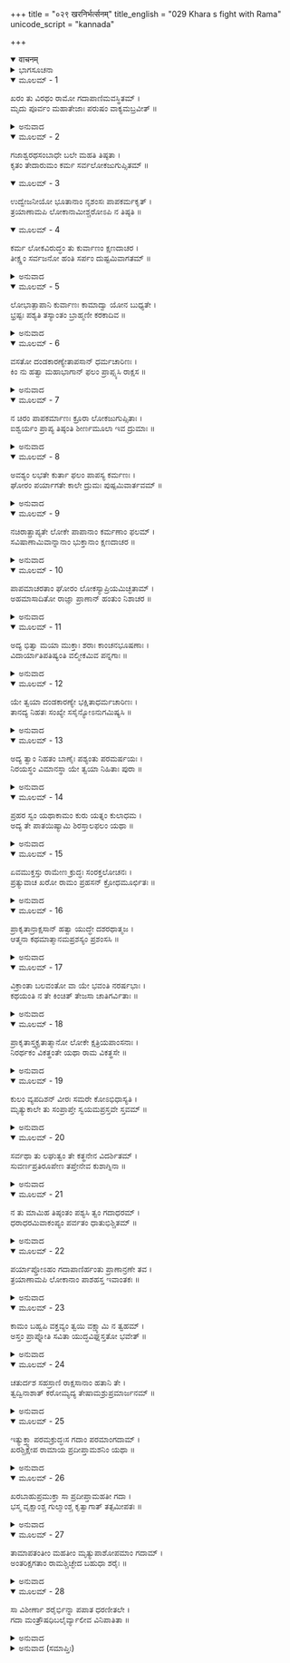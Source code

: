 +++
title = "०२९ खरनिर्भर्त्सनम्"
title_english = "029 Khara s fight with Rama"
unicode_script = "kannada"

+++
<details open><summary>वाचनम्</summary>

<div class="audioEmbed"  caption="श्रीराम-हरिसीताराममूर्ति-घनपाठिभ्यां वचनम्" src="https://archive.org/download/Ramayana-recitation-Sriram-harisItArAmamUrti-Ghanapaati-v2/Kanda_3/Kanda_3_ARK-029-Khara_Nribhartha_Sanam.mp3"></div>
</details>



<details><summary>ಭಾಗಸೂಚನಾ</summary>

ಶ್ರೀರಾಮನಿಂದ ಖರನ ನಿಂದನೆ, ಖರನ ಕಠೋರವಾದ ಪ್ರತ್ಯುತ್ತರ, ಖರನಿಂದ ಗದಾಪ್ರಹಾರ, ಶ್ರೀರಾಮನಿಂದ ಅದರ ಖಂಡನೆ
</details>

<details open><summary>ಮೂಲಮ್ - 1</summary>

ಖರಂ ತು ವಿರಥಂ ರಾಮೋ ಗದಾಪಾಣಿಮವಸ್ಥಿತಮ್ ।  
ಮೃದು ಪೂರ್ವಂ ಮಹಾತೇಜಾಃ ಪರುಷಂ ವಾಕ್ಯಮಬ್ರವೀತ್ ॥
</details>

<details><summary>ಅನುವಾದ</summary>

ರಥಹೀನನಾಗಿ ಗದೆಯನ್ನೆತ್ತಿಕೊಂಡು ಎದುರಿಗೆ ನಿಂತಿದ್ದ ಖರನನ್ನು ನೋಡಿ ಮಹಾತೇಜಸ್ವೀ, ಭಗವಾನ್ ಶ್ರೀರಾಮನು ಮೊದಲಿಗೆ ಮೃದುವಾಗಿ ಮತ್ತೆ ಕಠೋರವಾಣಿಯಿಂದ ನುಡಿದನು-॥1॥
</details>

<details open><summary>ಮೂಲಮ್ - 2</summary>

ಗಜಾಶ್ವರಥಸಂಬಾಧೇ ಬಲೇ ಮಹತಿ ತಿಷ್ಠತಾ ।  
ಕೃತಂ ತೇದಾರುಮಂ ಕರ್ಮ ಸರ್ವಲೋಕಜುಗುಪ್ಸಿತಮ್ ॥
</details>

<details open><summary>ಮೂಲಮ್ - 3</summary>

ಉದ್ವೇಜನೀಯೋ ಭೂತಾನಾಂ ನೃಶಂಸಃ ಪಾಪಕರ್ಮಕೃತ್ ।  
ತ್ರಯಾಣಾಮಪಿ ಲೋಕಾನಾಮೀಶ್ಚರೋಽಪಿ ನ ತಿಷ್ಠತಿ ॥
</details>

<details open><summary>ಮೂಲಮ್ - 4</summary>

ಕರ್ಮ ಲೋಕವಿರುದ್ಧಂ ತು ಕುರ್ವಾಣಂ ಕ್ಷಣದಾಚರ ।  
ತೀಕ್ಷ್ಣಂ ಸರ್ವಜನೋ ಹಂತಿ ಸರ್ಪಂ ದುಷ್ಟಮಿವಾಗತಮ್ ॥
</details>

<details><summary>ಅನುವಾದ</summary>

ನಿಶಾಚರನೇ! ಆನೆ, ಕುದುರೆ, ಮತ್ತು ರಥಗಳಿಂದ ಕೂಡಿದ ವಿಶಾಲ ಸೈನ್ಯದ ನಡುವೆ ನಿಂತು (ಅಸಂಖ್ಯ ರಾಕ್ಷಸರ ಒಡೆಯನೆಂಬ ಅಭಿವಾನದಿಂದ) ನೀನು ಸದಾ ಮಾಡುತ್ತಿದ್ದ ಕ್ರೂರವಾದ ಕರ್ಮವು ಸಮಸ್ತ ಜನರಿಂದ ನಿಂದಿತವಾಗಿದೆ. ಸಮಸ್ತ ಪ್ರಾಣಿಗಳನ್ನು ಉದ್ವೇಗಗೊಳಿಸುವ ಕ್ರೂರಿ ಮತ್ತು ಪಾಪಾಚಾರಿಯು ಮೂರು ಲೋಕಗಳ ಒಡೆಯನಾಗಿದ್ದರೂ ಹೆಚ್ಚುಕಾಲ ಉಳಿಯಲಾರನು. ಲೋಕ ವಿರೋಧಿ ಕಠೋರ ಕರ್ಮಮಾಡುವಂತಹವನನ್ನು ಎಲ್ಲ ಜನರು ಎದುರಿಗೆ ಬಂದಿರುವ ಸರ್ಪದಂತೆ ಹೊಡೆಯುತ್ತಾರೆ.॥2-4॥
</details>

<details open><summary>ಮೂಲಮ್ - 5</summary>

ಲೋಭಾತ್ಪಾಪಾನಿ ಕುರ್ವಾಣಃ ಕಾಮಾದ್ವಾ ಯೋನ ಬುಧ್ಯತೇ ।  
ಭ್ರಷ್ಟಃ ಪಶ್ಯತಿ ತಸ್ಯಾಂತಂ ಬ್ರಾಹ್ಮಣೀ ಕರಕಾದಿವ ॥
</details>

<details><summary>ಅನುವಾದ</summary>

ಪ್ರಾಪ್ತವಾಗದ ವಸ್ತುವಿನ ಇಚ್ಛೆಯನ್ನು ‘ಕಾಮ’ ವೆಂದು ಹೇಳುತ್ತಾರೆ. ಪ್ರಾಪ್ತವಾದ ವಸ್ತುವು ಹೆಚ್ಚೆಚ್ಚು ಪಡೆಯುವ ಇಚ್ಛೆಯ ಹೆಸರು ‘ಲೋಭ’ವಾಗಿದೆ. ಕಾಮ ಅಥವಾ ಲೋಭದಿಂದ ಪ್ರೇರಿತನಾಗಿ ಪಾಪ ಮಾಡುವವನು ತನ್ನ ವಿನಾಶಕಾರಿ ಪರಿಣಾಮವನ್ನು ತಿಳಿಯದೆ ಆ ಪಾಪದಲ್ಲೇ ಹರ್ಷಪಡುವವನು - ಮಳೆಯ ಜೊತೆಗೆ ಬಿದ್ದ ಆಲಿಕಲ್ಲುಗಳನ್ನು ತಿಂದು ಬ್ರಾಹ್ಮಣೀ (ರಕ್ತಪುಚ್ಛಕ) ಎಂಬ ಹುಳ ತನ್ನ ನಾಶಮಾಡಿಕೊಳ್ಳುವಂತೆ, (ಕೆಂಪುಬಾಲವುಳ್ಳ ಒಂದು ಹುಳು ಆಲಿಕಲ್ಲು ತಿಂದಾಗ ಸತ್ತುಹೋಗುತ್ತದೆ. ಅದು ಅದಕ್ಕೆ ವಿಷದಂತೆ ಆಗಿದೆ. ಈ ಮಾತು ಲೋಕ ಪ್ರಸಿದ್ಧವಾಗಿದೆ.) ತನ್ನ ವಿನಾಶರೂಪೀ ಪರಿಣಾಮವನ್ನು ನೋಡುವುದಿಲ್ಲ.॥5॥
</details>

<details open><summary>ಮೂಲಮ್ - 6</summary>

ವಸತೋ ದಂಡಕಾರಣ್ಯೇತಾಪಸಾನ್ ಧರ್ಮಚಾರಿಣಃ ।  
ಕಿಂ ನು ಹತ್ವಾ ಮಹಾಭಾಗಾನ್ ಫಲಂ ಪ್ರಾಪ್ಸ್ಯಸಿ ರಾಕ್ಷಸ ॥
</details>

<details><summary>ಅನುವಾದ</summary>

ರಾಕ್ಷಸನೇ! ದಂಡಕಾರಣ್ಯದಲ್ಲಿ ವಾಸಿಸುವ ತಪಸ್ವೀ, ಧರ್ಮಪರಾಯಣ ಮಹಾಭಾಗ ಮುನಿಗಳನ್ನು ಹತ್ಯೆಮಾಡಿ ನೀನು ಯಾವ ಫಲವನ್ನು ಪಡೆಯುವೆಯೋ ತಿಳಿಯದು.॥6॥
</details>

<details open><summary>ಮೂಲಮ್ - 7</summary>

ನ ಚಿರಂ ಪಾಪಕರ್ಮಾಣಃ ಕ್ರೂರಾ ಲೋಕಜುಗುಪ್ಸಿತಾಃ ।  
ಐಶ್ವರ್ಯಂ ಪ್ರಾಪ್ಯ ತಿಷ್ಠಂತಿ ಶೀರ್ಣಮೂಲಾ ಇವ ದ್ರುಮಾಃ ॥
</details>

<details><summary>ಅನುವಾದ</summary>

ಬೇರುಗಳು ಸಡಿಲಾದ ಮರವು ಹೆಚ್ಚುದಿನ ಉಳಿಯಲಾರದೋ ಹಾಗೆಯೇ ಪಾಪಕರ್ಮ ಮಾಡುವ ಲೋಕನಿಂದಿತ ಕ್ರೂರ ಪುರುಷರು (ಯಾವುದೋ ಪೂರ್ವದ ಪುಣ್ಯದ ಪ್ರಭಾವದಿಂದ) ಐಶ್ವರ್ಯವನ್ನು ಪಡೆದಿದ್ದರೂ ಚಿರಕಾಲ ಅದರಲ್ಲಿ ಇರಲಾರರು. (ಅದರಿಂದ ಭ್ರಷ್ಟರಾಗುತ್ತಾರೆ..॥7॥
</details>

<details open><summary>ಮೂಲಮ್ - 8</summary>

ಅವಶ್ಯಂ ಲಭತೇ ಕುರ್ತಾ ಫಲಂ ಪಾಪಸ್ಯ ಕರ್ಮಣಃ ।  
ಘೋರಂ ಪರ್ಯಾಗತೇ ಕಾಲೇ ದ್ರುಮಃ ಪುಷ್ಪಮಿವಾರ್ತವಮ್ ॥
</details>

<details><summary>ಅನುವಾದ</summary>

ಸಮಯ ಬಂದಾಗ ವೃಕ್ಷಗಳಲ್ಲಿ ಋತುಗಳಿಗನುಸಾರ ಹೂವು ಬಿಡುವಂತೆಯೇ ಪಾಪಕರ್ಮ ಮಾಡುವ ಮನುಷ್ಯನಿಗೆ ಸಮಯಾನುಸಾರ ತನ್ನ ಪಾಪಕರ್ಮದ ಭಯಂಕರ ಫಲವು ಅವಶ್ಯವಾಗಿ ಸಿಗುತ್ತದೆ.॥8॥
</details>

<details open><summary>ಮೂಲಮ್ - 9</summary>

ನಚಿರಾತ್ಪ್ರಾಪ್ಯತೇ ಲೋಕೇ ಪಾಪಾನಾಂ ಕರ್ಮಣಾಂ ಫಲಮ್ ।  
ಸವಿಷಾಣಾಮಿವಾನ್ನಾನಾಂ ಭುಕ್ತಾನಾಂ ಕ್ಷಣದಾಚರ ॥
</details>

<details><summary>ಅನುವಾದ</summary>

ನಿಶಾಚರನೇ! ತಿಂದಿರುವ ವಿಷಮಿಶ್ರಿತ ಅನ್ನದ ಪರಿಣಾಮವು ಕೂಡಲೇ ಭೋಗಿಸಬೇಕಾಗುವಂತೆಯೇ ಲೋಕದಲ್ಲಿ ಮಾಡಿದ ಪಾಪಕರ್ಮಗಳ ಫಲವು ಶೀಘ್ರವಾಗಿ ಪ್ರಾಪ್ತವಾಗುತ್ತದೆ.॥9॥
</details>

<details open><summary>ಮೂಲಮ್ - 10</summary>

ಪಾಪಮಾಚರತಾಂ ಘೋರಂ ಲೋಕಸ್ಯಾಪ್ರಿಯಮಿಚ್ಛತಾಮ್ ।  
ಅಹಮಾಸಾದಿತೋ ರಾಜ್ಞಾ ಪ್ರಾಣಾನ್ ಹಂತುಂ ನಿಶಾಚರ ॥
</details>

<details><summary>ಅನುವಾದ</summary>

ರಾಕ್ಷಸನೇ! ಜಗತ್ತಿನ ಕೆಡುಕನ್ನು ಬಯಸುವವರಿಗೆ, ಘೋರ ಪಾಪ ಕರ್ಮದಲ್ಲಿ ತೊಡಗಿರುವವನಿಗೆ, ಪ್ರಾಣದಂಡ ಕೊಡಲಿಕ್ಕಾಗಿಯೇ ನನ್ನ ತಂದೆ ದಶರಥ ಮಹಾರಾಜರು ನನ್ನನ್ನು ಇಲ್ಲಿಗೆ ಕಳಿಸಿರುವರು.॥10॥
</details>

<details open><summary>ಮೂಲಮ್ - 11</summary>

ಅದ್ಯ ಭಿತ್ವಾ ಮಯಾ ಮುಕ್ತಾಃ ಶರಾಃ ಕಾಂಚನಭೂಷಣಾಃ ।  
ವಿದಾರ್ಯಾತಿಪತಿಷ್ಯಂತಿ ವಲ್ಮೀಕಮಿವ ಪನ್ನಗಾಃ ॥
</details>

<details><summary>ಅನುವಾದ</summary>

ಇಂದು ನಾನು ಬಿಟ್ಟ ಸುವರ್ಣಭೂಷಿತ ಬಾಣಗಳು ಹಾವು ಹುತ್ತವನ್ನು ಒಡೆದು ಹೊರಬರುವಂತೆ, ನಿನ್ನ ಶರೀರವನ್ನು ಹರಿದು ಭೂಮಿಯನ್ನು ವಿದೀರ್ಣಗೊಳಿಸಿ ಪಾತಾಳಕ್ಕೆ ಹೋಗಿ ಬೀಳುವವು.॥11॥
</details>

<details open><summary>ಮೂಲಮ್ - 12</summary>

ಯೇ ತ್ವಯಾ ದಂಡಕಾರಣ್ಯೇ ಭಕ್ಷಿತಾಧರ್ಮಚಾರಿಣಃ ।  
ತಾನದ್ಯ ನಿಹತಃ ಸಂಖ್ಯೇ ಸಸೈನ್ಯೋಽನುಗಮಿಷ್ಯಸಿ ॥
</details>

<details><summary>ಅನುವಾದ</summary>

ನೀನು ದಂಡಕಾರಣ್ಯದಲ್ಲಿ ಯಾವ ಧರ್ಮಪರಾಯಣ ಋಷಿಗಳನ್ನು ಭಕ್ಷಿಸಿರುವೆಯೋ, ಇಂದು ಯುದ್ಧದಲ್ಲಿ ಸತ್ತು ಹೋಗಿ ನೀನೂ ಕೂಡ ಅವರನ್ನು ಅನುಸರಿಸುವೆ.॥12॥
</details>

<details open><summary>ಮೂಲಮ್ - 13</summary>

ಅದ್ಯ ತ್ವಾಂ ನಿಹತಂ ಬಾಣೈಃ ಪಶ್ಯಂತು ಪರಮರ್ಷಯಃ ।  
ನಿರಯಸ್ಥಂ ವಿಮಾನಸ್ಥಾ ಯೇ ತ್ವಯಾ ನಿಹಿತಾಃ ಪುರಾ ॥
</details>

<details><summary>ಅನುವಾದ</summary>

ನೀನು ಮೊದಲು ಯಾರನ್ನು ವಧಿಸಿರುವೆಯೋ, ಆ ಮಹರ್ಷಿಗಳು ವಿಮಾನದಲ್ಲಿ ಕುಳಿತು ಇಂದು ನನ್ನ ಬಾಣಗಳಿಂದ ನೀನು ಸತ್ತುಹೋಗಿ ನರಕತುಲ್ಯ ಕಷ್ಟಭೋಗಿಸುವುದನ್ನು ನೋಡುವರು.॥13॥
</details>

<details open><summary>ಮೂಲಮ್ - 14</summary>

ಪ್ರಹರ ಸ್ವಂ ಯಥಾಕಾಮಂ ಕುರು ಯತ್ನಂ ಕುಲಾಧಮ ।  
ಅದ್ಯ ತೇ ಪಾತಯಿಷ್ಯಾಮಿ ಶಿರಸ್ತಾಲಫಲಂ ಯಥಾ ॥
</details>

<details><summary>ಅನುವಾದ</summary>

ಕುಲಾಧಮನೇ! ನಿನಗೆ ಇಚ್ಛೆ ಇದ್ದಷ್ಟು ಪ್ರಹಾರ ಮಾಡು, ಸಾಧ್ಯವಿದ್ದಷ್ಟು ನನ್ನನ್ನು ಸೋಲಿಸಲು ಪ್ರಯತ್ನಿಸು. ಆದರೆ ಇಂದು ನಾನು ನಿನ್ನ ತಲೆಯನ್ನು ತಾಳೆಹಣ್ಣನ್ನು ಕೀಳುವಂತೆ ಅವಶ್ಯವಾಗಿ ಕಡಿದು ಉರುಳಿಸುವೆನು.॥14॥
</details>

<details open><summary>ಮೂಲಮ್ - 15</summary>

ಏವಮುಕ್ತಸ್ತು ರಾಮೇಣ ಕ್ರುದ್ಧಃ ಸಂರಕ್ತಲೋಚನಃ ।  
ಪ್ರತ್ಯುವಾಚ ಖರೋ ರಾಮಂ ಪ್ರಹಸನ್ ಕ್ರೋಧಮೂರ್ಛಿತಃ ॥
</details>

<details><summary>ಅನುವಾದ</summary>

ಶ್ರೀರಾಮನು ಹೀಗೆ ಹೇಳಿದಾಗ ಖರನು ಕುಪಿತನಾಗಿ, ಅವನ ಕಣ್ಣುಗಳು ಕೆಂಪಾದವು. ಅವನು ಕ್ರೋಧದಿಂದ ಮೈಮರೆತು ನಗುತ್ತಾ ಶ್ರೀರಾಮನಿಗೆ ಹೀಗೆ ಪ್ರತ್ಯುತ್ತರಿಸತೊಡಗಿದನು.॥15॥
</details>

<details open><summary>ಮೂಲಮ್ - 16</summary>

ಪ್ರಾಕೃತಾನ್ರಾಕ್ಷಸಾನ್ ಹತ್ವಾ ಯುದ್ಧೇ ದಶರಥಾತ್ಮಜ ।  
ಆತ್ಮನಾ ಕಥಮಾತ್ಮಾನಮಪ್ರಶಸ್ಯಂ ಪ್ರಶಂಸಸಿ ॥
</details>

<details><summary>ಅನುವಾದ</summary>

ದಶರಥಕುಮಾರ! ನೀನು ಸಾಧಾರಣ ರಾಕ್ಷಸರನ್ನು ಯುದ್ಧದಲ್ಲಿ ಕೊಂದು ಸ್ವತಃ ತನ್ನನ್ನು ಪ್ರಶಂಸಿಸಿಕೊಳ್ಳುತ್ತಿರುವೆಯಲ್ಲ? ನೀನು ಪ್ರಶಂಸೆಗೆ ಸರ್ವಥಾ ಯೋಗ್ಯನಲ್ಲ.॥16॥
</details>

<details open><summary>ಮೂಲಮ್ - 17</summary>

ವಿಕ್ರಾಂತಾ ಬಲವಂತೋ ವಾ ಯೇ ಭವಂತಿ ನರರ್ಷಭಾಃ ।  
ಕಥಯಂತಿ ನ ತೇ ಕಿಂಚಿತ್ ತೇಜಸಾ ಚಾತಿಗರ್ವಿತಾಃ ॥
</details>

<details><summary>ಅನುವಾದ</summary>

ಯಾವ ಶ್ರೇಷ್ಠ ಪುರುಷನು ಪರಾಕ್ರಮಿ ಅಥವಾ ಬಲವಂತನಾಗಿರುವನೋ, ಅವನು ತನ್ನ ಪ್ರತಾಪದ ಗರ್ವದಿಂದ ಯಾವ ಮಾತನ್ನೂ ಆಡುವುದಿಲ್ಲ. ತನ್ನ ವಿಷಯದಲ್ಲಿ ಮೌನವಾಗಿಯೇ ಇರುತ್ತಾನೆ.॥17॥
</details>

<details open><summary>ಮೂಲಮ್ - 18</summary>

ಪ್ರಾಕೃತಾಸ್ತ್ವಕೃತಾತ್ಮಾನೋ ಲೋಕೇ ಕ್ಷತ್ರಿಯಪಾಂಸನಾಃ ।  
ನಿರರ್ಥಕಂ ವಿಕತ್ಥಂತೇ ಯಥಾ ರಾಮ ವಿಕತ್ಥಸೇ ॥
</details>

<details><summary>ಅನುವಾದ</summary>

ರಾಮಾ! ಈಗ ನೀನು ತನ್ನ ವಿಷಯದಲ್ಲಿ ಹೊಗಳಿಕೊಳ್ಳುತ್ತಿರುವೆಯೋ ಅಂತೆಯೇ ಕ್ಷುದ್ರನೂ, ಅಜಿತಾತ್ಮನೂ, ಕ್ಷತ್ರಿಯ ಕುಲಕಲಂಕನೂ, ಆದವನೇ ಜಗತ್ತಿನಲ್ಲಿ ತನ್ನ ಹಿರಿಮೆಯನ್ನು ವ್ಯರ್ಥವಾಗಿ ಕೊಚ್ಚಿಕೊಳ್ಳುವನು.॥18॥
</details>

<details open><summary>ಮೂಲಮ್ - 19</summary>

ಕುಲಂ ವ್ಯಪದಿಶನ್ ವೀರಃ ಸಮರೇ ಕೋಽಭಿಧಾಸ್ಯತಿ ।  
ಮೃತ್ಯುಕಾಲೇ ತು ಸಂಪ್ರಾಪ್ತೇ ಸ್ವಯಮಪ್ರಸ್ತವೇ ಸ್ತವಮ್ ॥
</details>

<details><summary>ಅನುವಾದ</summary>

ಮೃತ್ಯುವಿಗೆ ಸಮಾನವಾದ ಯುದ್ಧದ ಸಂದರ್ಭ ಒದಗಿದಾಗ ಯಾವುದೇ ಪ್ರಸ್ತಾಪವಿಲ್ಲದೆಯೇ ಸಮರಾಂಗಣದಲ್ಲಿ ಯಾವ ವೀರನು ತನ್ನ ಕುಲೀನತೆಯನ್ನು ಪ್ರಕಟಿಸುತ್ತಾ ತನ್ನನ್ನು ತಾನೇ ಸ್ತುತಿಸಿಕೊಳ್ಳುವನು.॥19॥
</details>

<details open><summary>ಮೂಲಮ್ - 20</summary>

ಸರ್ವಥಾ ತು ಲಘುತ್ವಂ ತೇ  ಕತ್ಥನೇನ  ವಿದರ್ಶಿತಮ್ ।  
ಸುವರ್ಣಪ್ರತಿರೂಪೇಣ ತಪ್ತೇನೇವ ಕುಶಾಗ್ನಿನಾ ॥
</details>

<details><summary>ಅನುವಾದ</summary>

ಹಿತ್ತಾಳೆಯು ಸುವರ್ಣಶೋಧಕ ಬೆಂಕಿಯಲ್ಲಿ ಕಾಯಿಸಿದಾಗ ತನ್ನ ಲಘುತ್ವ (ಕಪ್ಪುಬಣ್ಣ)ವನ್ನೇ ವ್ಯಕ್ತಪಡಿಸುವಂತೆಯೇ ನೀನು ಬಡಾಯಿ ಕೊಚ್ಚಿದ್ದರಿಂದ ತನ್ನ ಸಣ್ಣತನ ಪ್ರದರ್ಶನ ಮಾಡಿಕೊಟ್ಟಂತೆ ಆಯಿತು.॥20॥
</details>

<details open><summary>ಮೂಲಮ್ - 21</summary>

ನ ತು ಮಾಮಿಹ ತಿಷ್ಠಂತಂ ಪಶ್ಯಸಿ ತ್ವಂ ಗದಾಧರಮ್ ।  
ಧರಾಧರಮಿವಾಕಂಪ್ಯಂ ಪರ್ವತಂ ಧಾತುಭಿಶ್ಚಿತಮ್ ॥
</details>

<details><summary>ಅನುವಾದ</summary>

ನಾನಾ ಪ್ರಕಾರದ ಧಾತುಗಳ ಗಣಿಗಳಿಂದ ಕೂಡಿದ ಪೃಥ್ವಿವಿಯನ್ನು ಧಾರಣಮಾಡುವ ಅವಿಚಲ ಕುಲ ಪರ್ವತದಂತೆ ನಾನು ಇಲ್ಲಿ ಸ್ಥಿರಭಾವದಿಂದ ನಿನ್ನ ಎದುರಿಗೆ ಗದೆಯನ್ನೆತ್ತಿಕೊಂಡು ನಿಂತಿರುವುದು ನಿನಗೆ ಕಾಣುತ್ತಿಲ್ಲವೆ.॥21॥
</details>

<details open><summary>ಮೂಲಮ್ - 22</summary>

ಪರ್ಯಾಪ್ತೋಽಹಂ ಗದಾಪಾಣಿರ್ಹಂತು ಪ್ರಾಣಾನ್ರಣೇ ತವ ।  
ತ್ರಯಾಣಾಮಪಿ ಲೋಕಾನಾಂ ಪಾಶಹಸ್ತ ಇವಾಂತಕಃ ॥
</details>

<details><summary>ಅನುವಾದ</summary>

ನಾನೊಬ್ಬನೇ ಪಾಶಧಾರೀ ಯಮನಂತೆ ಗದೆಯನ್ನು ಕೈಯಲ್ಲೆತ್ತಿಕೊಂಡು ರಣಭೂಮಿಯಲ್ಲಿ ನಿನ್ನ ಮತ್ತು ಮೂರು ಲೋಕಗಳ ಜನರ ಪ್ರಾಣಗಳನ್ನು ತೆಗೆಯಲು ಶಕ್ತನಾಗಿದ್ದೇನೆ.॥22॥
</details>

<details open><summary>ಮೂಲಮ್ - 23</summary>

ಕಾಮಂ ಬಹ್ವಪಿ ವಕ್ತವ್ಯಂ ತ್ವಯಿ ವಕ್ಷ್ಯಾಮಿ ನ ತ್ವಹಮ್ ।  
ಅಸ್ತಂ ಪ್ರಾಪ್ನೋತಿ ಸವಿತಾ ಯುದ್ಧವಿಘ್ನಸ್ತತೋ ಭವೇತ್ ॥
</details>

<details><summary>ಅನುವಾದ</summary>

ನಿನ್ನ ವಿಷಯದಲ್ಲಿ ನಾನು ಇಚ್ಛಾನುಸಾರ ಬಹಳಷ್ಟು ಹೇಳಬಲ್ಲೆನು, ಆದರೂ ಈಗ ಏನನ್ನೂ ಹೇಳುವುದಿಲ್ಲ. ಏಕೆಂದರೆ ಸೂರ್ಯನು ಅಸ್ತಾಚಲಕ್ಕೆ ಹೋಗುತ್ತಿದ್ದಾನೆ, ಆದ್ದರಿಂದ ಯುದ್ಧದಲ್ಲಿ ವಿಘ್ನ ಉಂಟಾದೀತು.॥23॥
</details>

<details open><summary>ಮೂಲಮ್ - 24</summary>

ಚತುರ್ದಶ ಸಹಸ್ರಾಣಿ ರಾಕ್ಷಸಾನಾಂ ಹತಾನಿ ತೇ ।  
ತ್ವದ್ವಿನಾಶಾತ್ ಕರೋಮ್ಯದ್ಯ ತೇಷಾಮಶ್ರುಪ್ರಮಾರ್ಜನಮ್ ॥
</details>

<details><summary>ಅನುವಾದ</summary>

ನೀನು ಹದಿನಾಲ್ಕು ಸಾವಿರ ರಾಕ್ಷಸರನ್ನು ಸಂಹರಿಸಿರುವೆ, ಆದ್ದರಿಂದ ಇಂದು ನಿನ್ನನ್ನು ವಿನಾಶಗೈದು ನಾನು ಅವರ ಬಂಧುಗಳ ಕಣ್ಣೀರನ್ನು ಒರೆಸುವೆನು ಮತ್ತು ಅವರ ಸಾವಿನ ಪ್ರತೀಕಾರ ತೀರಿಸಿಕೊಳ್ಳುವೆನು.॥24॥
</details>

<details open><summary>ಮೂಲಮ್ - 25</summary>

ಇತ್ಯುಕ್ತ್ವಾ ಪರಮಕ್ರುದ್ಧಃಸ ಗದಾಂ ಪರಮಾಂಗದಾಮ್ ।  
ಖರಶ್ಚಿಕ್ಷೇಪ ರಾಮಾಯ ಪ್ರದೀಪ್ತಾಮಶನಿಂ ಯಥಾ ॥
</details>

<details><summary>ಅನುವಾದ</summary>

ಹೀಗೆ ಹೇಳಿ ಅತ್ಯಂತ ಕ್ರೋಧಗೊಂಡು ಖರನು ಸ್ವರ್ಣವಿಭೂಷಿತ, ಪ್ರಜ್ವಲಿತ ಭಯಂಕರ ವಜ್ರದಂತಹ ಗದೆಯನ್ನು ಶ್ರೀರಾಮಚಂದ್ರನ ಮೇಲೆ ಪ್ರಯೋಗಿಸಿದನು.॥25॥
</details>

<details open><summary>ಮೂಲಮ್ - 26</summary>

ಖರಬಾಹುಪ್ರಮುಕ್ತಾ ಸಾ ಪ್ರದೀಪ್ತಾಮಹತೀ ಗದಾ ।  
ಭಸ್ಮ ವೃಕ್ಷಾಂಶ್ಚ ಗುಲ್ಮಾಂಶ್ಚ  ಕೃತ್ವಾಗಾತ್ ತತ್ಸಮೀಪತಃ ॥
</details>

<details><summary>ಅನುವಾದ</summary>

ಖರನು ಎಸೆದಿರುವ ಆ ಪ್ರಕಾಶ ವಾನ ವಿಶಾಲಗದೆಯು ವೃಕ್ಷಗಳನ್ನೂ, ಲತೆಗಳನ್ನೂ ಭಸ್ಮಗೊಳಿಸುತ್ತಾ ಶ್ರೀರಾಮನ ಸಮೀಪಕ್ಕೆ ಬಂದಿತು.॥26॥
</details>

<details open><summary>ಮೂಲಮ್ - 27</summary>

ತಾಮಾಪತಂತೀಂ ಮಹತೀಂ ಮೃತ್ಯುಪಾಶೋಪಮಾಂ ಗದಾಮ್ ।  
ಅಂತರಿಕ್ಷಗತಾಂ ರಾಮಶ್ಚಿಚ್ಛೇದ ಬಹುಧಾ ಶರೈಃ ॥
</details>

<details><summary>ಅನುವಾದ</summary>

ಮೃತ್ಯುಪಾಶದಂತೆ ಆ ವಿಶಾಲ ಗದೆಯು ತನ್ನೆಡೆಗೆ ಬರುತ್ತಿರುವುದನ್ನು ನೋಡಿ ಶ್ರೀರಾಮನು ಬಾಣವನ್ನು ಹೂಡಿ ಅದನ್ನು ಆಕಾಶದಲ್ಲೇ ನುಚ್ಚುನೂರಾಗಿಸಿಬಿಟ್ಟನು.॥27॥
</details>

<details open><summary>ಮೂಲಮ್ - 28</summary>

ಸಾ ವಿಶೀರ್ಣಾ ಶರೈರ್ಭಿನ್ನಾ ಪಪಾತ ಧರಣೀತಲೇ ।  
ಗದಾ ಮಂತ್ರೌಷಧಿಬಲೈರ್ವ್ಯಾಲೀವ ವಿನಿಪಾತಿತಾ ॥
</details>

<details><summary>ಅನುವಾದ</summary>

ಯಾವುದಾದರೂ ಸರ್ಪಿಣಿಯನ್ನು ಮಂತ್ರ ಮತ್ತು ಔಷಧಗಳ ಬಲದಿಂದ ಬೀಳಿಸುವಂತೆಯೇ ಬಾಣಗಳಿಂದ ವಿವರ್ಣವಾಗಿ ತುಂಡು-ತುಂಡಾಗಿ ಆ ಗದೆಯು ಭೂಮಿಗೆ ಬಿದ್ದುಹೋಯಿತು.॥28॥
</details>

<details><summary>ಅನುವಾದ (ಸಮಾಪ್ತಿಃ)</summary>

ಶ್ರೀ ವಾಲ್ಮೀಕಿವಿರಚಿತ ಆರ್ಷರಾಮಾಯಣ ಆದಿಕಾವ್ಯದ ಅರಣ್ಯಕಾಂಡದಲ್ಲಿ ಇಪ್ಪತ್ತೊಂಭತ್ತನೆಯ ಸರ್ಗ ಸಂಪೂರ್ಣವಾಯಿತು.॥29॥
</details>
